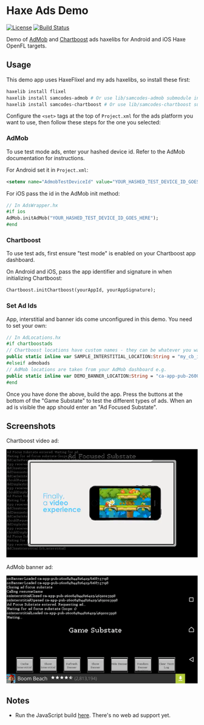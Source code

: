 # Haxe Ads Demo

[![License](http://img.shields.io/:license-mit-blue.svg?style=flat-square)](https://github.com/Tw1ddle/samcodes-ads-demo/blob/master/LICENSE)
[![Build Status](https://img.shields.io/travis/Tw1ddle/samcodes-ads-demo.svg?style=flat-square)](https://travis-ci.org/Tw1ddle/samcodes-ads-demo)

Demo of [AdMob](https://github.com/Tw1ddle/samcodes-admob) and [Chartboost](https://github.com/Tw1ddle/samcodes-chartboost) ads haxelibs for Android and iOS Haxe OpenFL targets.

## Usage

This demo app uses HaxeFlixel and my ads haxelibs, so install these first:
```bash
haxelib install flixel
haxelib install samcodes-admob # Or use lib/samcodes-admob submodule in the repo
haxelib install samcodes-chartboost # Or use lib/samcodes-chartboost submodule in the repo
```

Configure the ```<set>``` tags at the top of ```Project.xml``` for the ads platform you want to use, then follow these steps for the one you selected:

### AdMob
To use test mode ads, enter your hashed device id. Refer to the AdMob documentation for instructions.

For Android set it in ```Project.xml```:
```xml
<setenv name="AdmobTestDeviceId" value="YOUR_HASHED_TEST_DEVICE_ID_GOES_HERE" />
```

For iOS pass the id in the AdMob init method:
```haxe
// In AdsWrapper.hx
#if ios
AdMob.initAdMob("YOUR_HASHED_TEST_DEVICE_ID_GOES_HERE");
#end
```

### Chartboost
To use test ads, first ensure "test mode" is enabled on your Chartboost app dashboard.

On Android and iOS, pass the app identifier and signature in when initializing Chartboost:
```haxe
Chartboost.initChartboost(yourAppId, yourAppSignature);
```

### Set Ad Ids

App, interstitial and banner ids come unconfigured in this demo. You need to set your own:

```haxe
// In AdLocations.hx
#if chartboostads
// Chartboost locations have custom names - they can be whatever you want e.g.
public static inline var SAMPLE_INTERSTITIAL_LOCATION:String = "my_cb_interstitial";
#elseif admobads
// AdMob locations are taken from your AdMob dashboard e.g.
public static inline var DEMO_BANNER_LOCATION:String = "ca-app-pub-2600848144826429/9144221192";
#end
```

Once you have done the above, build the app. Press the buttons at the bottom of the "Game Substate" to test the different types of ads. When an ad is visible the app should enter an "Ad Focused Substate".

## Screenshots

Chartboost video ad:

![](screenshots/chartboost-video.png?raw=true)

AdMob banner ad:

![](screenshots/admob-banner.png?raw=true)

## Notes
 * Run the JavaScript build [here](https://tw1ddle.github.io/samcodes-ads-demo/index.html). There's no web ad support yet.